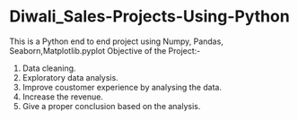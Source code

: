 # Diwali_Sales-Projects-Using-Python
This is a Python end to end project using Numpy, Pandas, Seaborn,Matplotlib.pyplot
Objective of the Project:-
1. Data cleaning.
2. Exploratory data analysis.
3. Improve coustomer experience by analysing the data.
4. Increase the revenue.
5. Give a proper conclusion based on the analysis.
